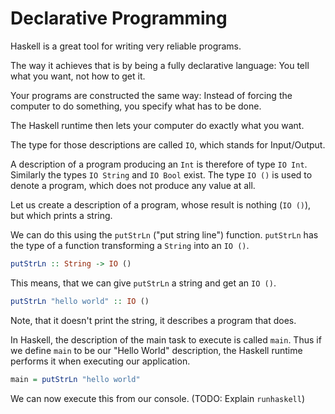 # Declarative Programming

Haskell is a great tool for writing very reliable programs.

The way it achieves that is by being a fully declarative language:
You tell what you want, not how to get it.

Your programs are constructed the same way:
Instead of forcing the computer to do something,
you specify what has to be done.

The Haskell runtime then lets your computer do exactly what you want.

The type for those descriptions are called `IO`,
which stands for Input/Output.

A description of a program producing an `Int` is therefore of type `IO Int`.
Similarly the types `IO String` and `IO Bool` exist.
The type `IO ()` is used to denote a program, which does not produce any value at all.

Let us create a description of a program, whose result is nothing (`IO ()`),
but which prints a string.

We can do this using the `putStrLn` ("put string line") function.
`putStrLn` has the type of a function transforming a `String` into an `IO ()`.

```haskell
putStrLn :: String -> IO ()
```

This means, that we can give `putStrLn` a string and get an `IO ()`.

```haskell
putStrLn "hello world" :: IO ()
```

Note, that it doesn't print the string, it describes a program that does.

In Haskell, the description of the main task to execute is called `main`.
Thus if we define `main` to be our "Hello World" description,
the Haskell runtime performs it when executing our application.

```haskell
main = putStrLn "hello world"
```

We can now execute this from our console. (TODO: Explain `runhaskell`)
